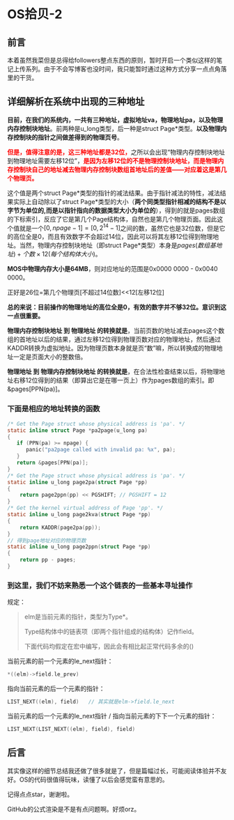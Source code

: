 # OS拾贝-2

## 前言

本着虽然我菜但是总得给followers整点东西的原则，暂时开启一个类似这样的笔记上传系列。由于不会写博客也没时间，我只能暂时通过这种方式分享一点点角落里的干货。

## 详细解析在系统中出现的三种地址

**目前，在我们的系统内，一共有三种地址，虚拟地址va，物理地址pa，以及物理内存控制块地址**。前两种是u_long类型，后一种是struct Page\*类型。**以及物理内存控制块的指针之间做差得到的物理页号**。

<font color='red'>**但是，值得注意的是，这三种地址都是32位，**</font>之所以会出现“物理内存控制块地址到物理地址需要左移12位”，<font color='red'>**是因为左移12位的不是物理控制块地址，而是物理内存控制块自己的地址减去物理内存控制块数组首地址后的差值——对应着这是第几个物理页。**</font>

这个值是两个struct Page\*类型的指针的减法结果。由于指针减法的特性，减法结果实际上自动除以了struct Page\*类型的大小（**两个同类型指针相减的结构不是以字节为单位的,而是以指针指向的数据类型大小为单位的**），得到的就是pages数组的下标索引，反应了它是第几个Page结构体，自然也是第几个物理页面。因此这个值就是一个$[0, npage-1]=[0, 2^{14}-1]$之间的数，虽然它也是32位数，但是它的高位全是0，而且有效数字不会超过14位，因此可以将其左移12位得到物理地址。当然，物理内存控制块地址（即struct Page*类型）本身是$pages(数组基地址)+个数\times12(每个结构体大小)$。

**MOS中物理内存大小是64MB**，则对应地址的范围是0x0000 0000 - 0x0040 0000。

正好是26位=第几个物理页[不超过14位数]<<12[左移12位]

**总的来说：目前操作的物理地址的高位全是0，有效的数字并不够32位。意识到这一点很重要。**

**物理内存控制块地址 到 物理地址 的转换就是**，当前页数的地址减去pages这个数组的首地址以后的结果，通过左移12位得到物理页数对应的物理地址，然后通过KADDR转换为虚拟地址。因为物理页数本身就是页“数”嘛，所以转换成的物理地址一定是页面大小的整数倍。

**物理地址 到 物理内存控制块地址 的转换就是**，在合法性检查结束以后，将物理地址右移12位得到的结果（即算出它是在哪一页上）作为pages数组的索引。即&pages[PPN(pa)]。

### 下面是相应的地址转换的函数

```c
/* Get the Page struct whose physical address is 'pa'. */
static inline struct Page *pa2page(u_long pa)
{
   if (PPN(pa) >= npage) {
      panic("pa2page called with invalid pa: %x", pa);
   }
   return &pages[PPN(pa)];
}
/* Get the Page struct whose physical address is 'pa'. */
static inline u_long page2pa(struct Page *pp)
{
	return page2ppn(pp) << PGSHIFT; // PGSHIFT = 12
}
/* Get the kernel virtual address of Page 'pp'. */
static inline u_long page2kva(struct Page *pp)
{
	return KADDR(page2pa(pp));
}
// 得到page地址对应的物理页数
static inline u_long page2ppn(struct Page *pp)
{
	return pp - pages;
}
```

### 到这里，我们不妨来熟悉一个这个链表的一些基本寻址操作

规定：

>elm是当前元素的指针，类型为Type*。
>
>Type结构体中的链表项（即两个指针组成的结构体）记作field。
>
>下面代码均假定在宏中编写，因此会有相比起正常代码多余的()

当前元素的前一个元素的le\_next指针：

```c
*((elm)->field.le_prev)
```

指向当前元素的后一个元素的指针：

```c
LIST_NEXT((elm), field)   // 其实就是elm->field.le_next
```

当前元素的后一个元素的le_next指针 / 指向当前元素的下下一个元素的指针：

```c
LIST_NEXT(LIST_NEXT((elm), field), field)
```

## 后言

其实像这样的细节总结我还做了很多就是了，但是篇幅过长，可能阅读体验并不友好。OS的代码很值得玩味，读懂了以后会感觉蛮有意思的。

记得点点star，谢谢啦。

GitHub的公式渲染是不是有点问题啊。好烦orz。
